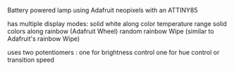 Battery powered lamp using Adafruit neopixels with an ATTINY85

has multiple display modes:
 solid white along color temperature range
 solid colors along rainbow (Adafruit Wheel)
 random 
 rainbow Wipe (similar to Adafruit's rainbow Wipe)
 
uses two potentiomers :
  one for brightness control
  one for hue control or transition speed
